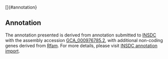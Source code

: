 []{#annotation}

Annotation
----------

The annotation presented is derived from annotation submitted to
[INSDC](http://www.insdc.org) with the assembly accession
[GCA\_000976785.2](http://www.ebi.ac.uk/ena/data/view/GCA_000976785.2),
with additional non-coding genes derived from
[Rfam](http://rfam.xfam.org/). For more details, please visit [INSDC
annotation
import](http://ensemblgenomes.org/info/data/insdc_annotation).
